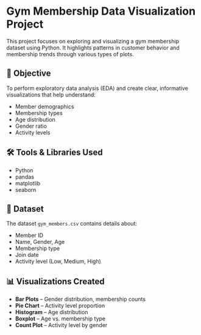 #  Gym Membership Data Visualization Project

This project focuses on exploring and visualizing a gym membership dataset using Python. It highlights patterns in customer behavior and membership trends through various types of plots.

## 📌 Objective

To perform exploratory data analysis (EDA) and create clear, informative visualizations that help understand:
- Member demographics
- Membership types
- Age distribution
- Gender ratio
- Activity levels

## 🛠 Tools & Libraries Used

- Python  
- pandas  
- matplotlib  
- seaborn  

## 📂 Dataset

The dataset `gym_members.csv` contains details about:
- Member ID  
- Name, Gender, Age  
- Membership type  
- Join date  
- Activity level (Low, Medium, High)

## 📊 Visualizations Created

- **Bar Plots** – Gender distribution, membership counts  
- **Pie Chart** – Activity level proportion  
- **Histogram** – Age distribution  
- **Boxplot** – Age vs. membership type  
- **Count Plot** – Activity level by gender  
